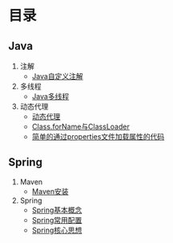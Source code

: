 # 目录
## Java

1. 注解
   - [Java自定义注解](./Javase/Java自定义注解.md)
2. 多线程
   - [Java多线程](./Javase/多线程/Java多线程.md)
3. 动态代理
   - [动态代理](./JavaWeb/Spring框架/动态代理.md)
   - [Class.forName与ClassLoader](./JavaWeb/Spring框架/Class.forName与ClassLoader.md)
   - [简单的通过properties文件加载属性的代码](./JavaWeb/Spring框架/简单的通过properties文件加载属性的代码.md)



 ## Spring

1. Maven
   - [Maven安装](./JavaWeb/Maven安装.md)
2. Spring
   - [Spring基本概念](./JavaWeb/Spring框架/Spring重要知识点.md)
   - [Spring常用配置](./JavaWeb/Spring框架/Spring常用配置.md)
   - [Spring核心思想](./JavaWeb/Spring框架/Spring核心思想.md)

